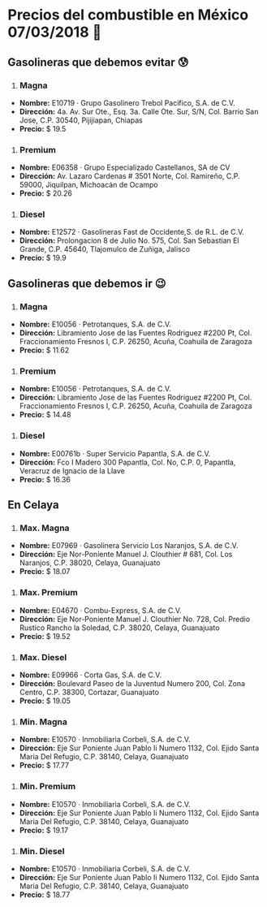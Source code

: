 # Precios del combustible en México 07/03/2018 :car:

## Gasolineras que debemos evitar :cold_sweat:
1. ### Magna
  * **Nombre:** E10719 · Grupo Gasolinero Trebol Pacifico, S.A. de C.V.
  * **Dirección:** 4a. Av. Sur Ote., Esq. 3a. Calle Ote. Sur, S/N, Col. Barrio San Jose, C.P. 30540, Pijijiapan, Chiapas
  * **Precio:** $ 19.5

1. ### Premium
  * **Nombre:** E06358 · Grupo Especializado Castellanos, SA de CV
  * **Dirección:** Av. Lazaro Cardenas # 3501 Norte, Col. Ramireño, C.P. 59000, Jiquilpan, Michoacán de Ocampo
  * **Precio:** $ 20.26

1. ### Diesel
  * **Nombre:** E12572 · Gasolineras Fast de Occidente,S. de R.L. de C.V.
  * **Dirección:** Prolongacion 8 de Julio No. 575, Col. San Sebastian El Grande, C.P. 45640, Tlajomulco de Zuñiga, Jalisco
  * **Precio:** $ 19.9


## Gasolineras que debemos ir :wink:
1. ### Magna
  * **Nombre:** E10056 · Petrotanques, S.A. de C.V.
  * **Dirección:** Libramiento Jose de las Fuentes Rodriguez #2200 Pt, Col. Fraccionamiento Fresnos I, C.P. 26250, Acuña, Coahuila de Zaragoza
  * **Precio:** $ 11.62

1. ### Premium
  * **Nombre:** E10056 · Petrotanques, S.A. de C.V.
  * **Dirección:** Libramiento Jose de las Fuentes Rodriguez #2200 Pt, Col. Fraccionamiento Fresnos I, C.P. 26250, Acuña, Coahuila de Zaragoza
  * **Precio:** $ 14.48

1. ### Diesel
  * **Nombre:** E00761b · Super Servicio Papantla, S.A. de C.V.
  * **Dirección:** Fco I Madero 300 Papantla, Col. No, C.P. 0, Papantla, Veracruz de Ignacio de la Llave
  * **Precio:** $ 16.36


## En Celaya
1. ### Max. Magna
  * **Nombre:** E07969 · Gasolinera Servicio Los Naranjos, S.A. de C.V.
  * **Dirección:** Eje Nor-Poniente Manuel J. Clouthier # 681, Col. Los Naranjos, C.P. 38020, Celaya, Guanajuato
  * **Precio:** $ 18.07

1. ### Max. Premium
  * **Nombre:** E04670 · Combu-Express, S.A. de C.V.
  * **Dirección:** Eje Nor-Poniente Manuel J. Clouthier No. 728, Col. Predio Rustico Rancho la Soledad, C.P. 38020, Celaya, Guanajuato
  * **Precio:** $ 19.52

1. ### Max. Diesel
  * **Nombre:** E09966 · Corta Gas, S.A. de C.V.
  * **Dirección:** Boulevard Paseo de la Juventud Numero 200, Col. Zona Centro, C.P. 38300, Cortazar, Guanajuato
  * **Precio:** $ 19.05

1. ### Min. Magna
  * **Nombre:** E10570 · Inmobiliaria Corbeli, S.A. de C.V.
  * **Dirección:** Eje Sur Poniente Juan Pablo Ii Numero 1132, Col. Ejido Santa Maria Del Refugio, C.P. 38140, Celaya, Guanajuato
  * **Precio:** $ 17.77

1. ### Min. Premium
  * **Nombre:** E10570 · Inmobiliaria Corbeli, S.A. de C.V.
  * **Dirección:** Eje Sur Poniente Juan Pablo Ii Numero 1132, Col. Ejido Santa Maria Del Refugio, C.P. 38140, Celaya, Guanajuato
  * **Precio:** $ 19.17

1. ### Min. Diesel
  * **Nombre:** E10570 · Inmobiliaria Corbeli, S.A. de C.V.
  * **Dirección:** Eje Sur Poniente Juan Pablo Ii Numero 1132, Col. Ejido Santa Maria Del Refugio, C.P. 38140, Celaya, Guanajuato
  * **Precio:** $ 18.77
